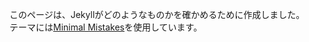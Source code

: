 このページは、Jekyllがどのようなものかを確かめるために作成しました。  
テーマには[Minimal Mistakes](https://mmistakes.github.io/minimal-mistakes/)を使用しています。